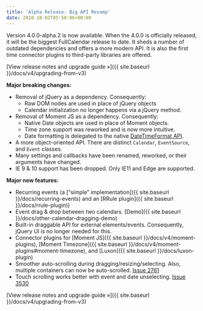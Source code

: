 ```yaml
---
title: 'Alpha Release: Big API Revamp'
date: 2018-10-02T05:50:06+00:00
---
```


Version 4.0.0-alpha.2 is now available. When the 4.0.0 is officially released, it will be the biggest FullCalendar release to date. It sheds a number of outdated dependencies and offers a more modern API. It is also the first time connector plugins to third-party libraries are offered.

[View release notes and upgrade guide »]({{ site.baseurl }}/docs/v4/upgrading-from-v3)

**Major breaking changes:**

* Removal of jQuery as a dependency. Consequently:
    * Raw DOM nodes are used in place of jQuery objects
    * Calendar initialization no longer happens via a jQuery method.
* Removal of Moment JS as a dependency. Consequently:
    * Native Date objects are used in place of Moment objects.
    * Time zone support was reworked and is now more intuitive.
    * Date formatting is delegated to the native [DateTimeFormat API](https://developer.mozilla.org/en-US/docs/Web/JavaScript/Reference/Global_Objects/DateTimeFormat).
* A more object-oriented API. There are distinct <code class="highlighter-rouge">Calendar</code>, <code class="highlighter-rouge">EventSource</code>, and <code class="highlighter-rouge">Event</code> classes.
* Many settings and callbacks have been renamed, reworked, or their arguments have changed.
* IE 9 & 10 support has been dropped. Only IE11 and Edge are supported.

**Major new features:**

* Recurring events (a [“simple” implementation]({{ site.baseurl }}/docs/recurring-events) and an [RRule plugin]({{ site.baseurl }}/docs/rrule-plugin))
* Event drag & drop between two calendars. [Demo]({{ site.baseurl }}/docs/other-calendar-dragging-demo)
* Built-in draggable API for external elements/events. Consequently, jQuery UI is no longer needed for this.
* Connector plugins for [Moment JS]({{ site.baseurl }}/docs/v4/moment-plugins), [Moment Timezone]({{ site.baseurl }}/docs/v4/moment-plugins#moment-timezone), and [Luxon]({{ site.baseurl }}/docs/luxon-plugin)
* Smoother auto-scrolling during dragging/resizing/selecting. Also, multiple containers can now be auto-scrolled. [Issue 2761](https://github.com/fullcalendar/fullcalendar/issues/2761)
* Touch scrolling works better with event and date unselecting. [Issue 3530](https://github.com/fullcalendar/fullcalendar/issues/3530)

[View release notes and upgrade guide »]({{ site.baseurl }}/docs/v4/upgrading-from-v3)
